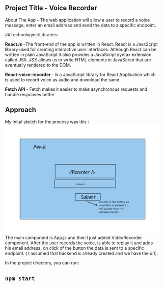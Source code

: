 


## Project Title - Voice Recorder

About The App - The web application will allow a user to record a voice message, enter an email address and send the data to a specific endpoint.

##Technologies/Libraries:

**ReactJs** –The front-end of the app is written in React. React is a JavaScript library used for creating interactive user interfaces. Although React can be written in plain JavaScript it also provides a JavaScript syntax extension called JSX. JSX allows us to write HTML elements in JavaScript that are eventually rendered to the DOM. 


**React-voice-recorder** - is a JavaScript library for React Application which is used to record voice as audio and download the same.

**Fetch API** - Fetch makes it easier to make asynchronous requests and handle responses better 

## Approach 
My inital sketch for the process was this : ![Recorder idea](/Recorder.png)
The main component is App.js and then I just added VideoRecorder component.
After the user records the voice, is able to replay it and adds his email address, on click of the button the data  is sent to a specific endpoint. ( I assumed that backend is already created and we have the url). 

In the project directory, you can run:

## `npm start`


